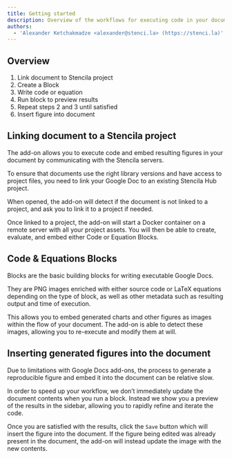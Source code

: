 ```yaml
---
title: Getting started
description: Overview of the workflows for executing code in your documents
authors:
  - 'Alexander Ketchakmadze <alexander@stenci.la> (https://stenci.la)'
---
```


## Overview

1. Link document to Stencila project
2. Create a Block
3. Write code or equation
4. Run block to preview results
5. Repeat steps 2 and 3 until satisfied
6. Insert figure into document

## Linking document to a Stencila project

The add-on allows you to execute code and embed resulting figures in your document by communicating with the Stencila servers.

To ensure that documents use the right library versions and have access to project files,
you need to link your Google Doc to an existing Stencila Hub project.

When opened, the add-on will detect if the document is not linked to a project, and ask you to link it to a project if needed.

Once linked to a project, the add-on will start a Docker container on a remote server with all your project assets.
You will then be able to create, evaluate, and embed either Code or Equation Blocks.

## Code & Equations Blocks

Blocks are the basic building blocks for writing executable Google Docs.

They are PNG images enriched with either source code or LaTeX equations depending on the type of block, as well as other metadata such as resulting output and time of execution.

This allows you to embed generated charts and other figures as images within the flow of your document.
The add-on is able to detect these images, allowing you to re-execute and modify them at will.

## Inserting generated figures into the document

Due to limitations with Google Docs add-ons, the process to generate a reproducible figure and embed it into the document can be relative slow.

In order to speed up your workflow, we don’t immediately update the document contents when you run a block.
Instead we show you a preview of the results in the sidebar, allowing you to rapidly refine and iterate the code.

Once you are satisfied with the results, click the `Save` button which will insert the figure into the document.
If the figure being edited was already present in the document, the add-on will instead update the image with the new contents.
